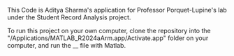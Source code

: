 This Code is Aditya Sharma's application for Professor Porquet-Lupine's lab under the Student Record Analysis project. 

To run this project on your own computer, clone the repository into the "/Applications/MATLAB_R2024aArm.app/Activate.app" folder on your computer, and run the __ file with Matlab.
